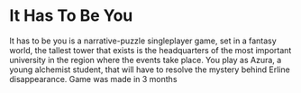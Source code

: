 # It Has To Be You
It has to be you is a narrative-puzzle singleplayer game, set in a fantasy world, the tallest tower that exists is the headquarters of the most important university in the region where the events take place. You play as Azura, a young alchemist student, that will have to resolve the mystery behind Erline disappearance.
Game was made in 3 months
